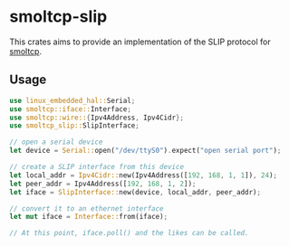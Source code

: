 # smoltcp-slip

This crates aims to provide an implementation of the SLIP protocol for [smoltcp].

## Usage

```rust no_run
use linux_embedded_hal::Serial;
use smoltcp::iface::Interface;
use smoltcp::wire::{Ipv4Address, Ipv4Cidr};
use smoltcp_slip::SlipInterface;

// open a serial device
let device = Serial::open("/dev/ttyS0").expect("open serial port");

// create a SLIP interface from this device
let local_addr = Ipv4Cidr::new(Ipv4Address([192, 168, 1, 1]), 24);
let peer_addr = Ipv4Address([192, 168, 1, 2]);
let iface = SlipInterface::new(device, local_addr, peer_addr);

// convert it to an ethernet interface
let mut iface = Interface::from(iface);

// At this point, iface.poll() and the likes can be called.
```

[smoltcp]: https://github.com/smoltcp-rs/smoltcp